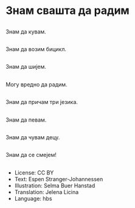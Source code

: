 # Знам свашта да радим

##
Знам да кувам.

##
Знам да возим бицикл.

##
Знам да шијем.

##
Могу вредно да радим.

##
Знам да причам три језика.

##
Знам да певам.

##
Знам да чувам децу.

##
Знам да се смејем!

##
* License: CC BY
* Text: Espen Stranger-Johannessen
* Illustration: Selma Buer Hanstad
* Translation: Jelena Licina
* Language: hbs
